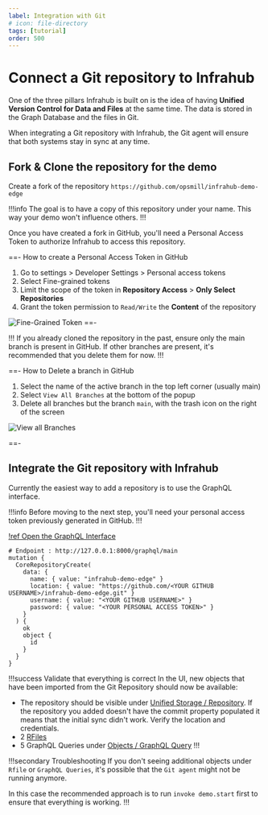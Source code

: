 ```yaml
---
label: Integration with Git
# icon: file-directory
tags: [tutorial]
order: 500
---
```


# Connect a Git repository to Infrahub

One of the three pillars Infrahub is built on is the idea of having **Unified Version Control for Data and Files** at the same time. The data is stored in the Graph Database and the files in Git.

When integrating a Git repository with Infrahub, the Git agent will ensure that both systems stay in sync at any time.

## Fork & Clone the repository for the demo

Create a fork of the repository `https://github.com/opsmill/infrahub-demo-edge`

!!!info
The goal is to have a copy of this repository under your name. This way your demo won't influence others.
!!!

Once you have created a fork in GitHub, you'll need a Personal Access Token to authorize Infrahub to access this repository.

==- How to create a Personal Access Token in GitHub

  1. Go to settings > Developer Settings > Personal access tokens
  2. Select Fine-grained tokens
  3. Limit the scope of the token in **Repository Access** > **Only Select Repositories**
  4. Grant the token permission to `Read/Write` the **Content** of the repository

  ![Fine-Grained Token](../../media/github_fined_grain_access_token_setup.png)
==-

!!!
If you already cloned the repository in the past, ensure only the main branch is present in GitHub.
If other branches are present, it's recommended that you delete them for now.
!!!

==- How to Delete a branch in GitHub

  1. Select the name of the active branch in the top left corner (usually main)
  2. Select `View All Branches` at the bottom of the popup
  3. Delete all branches but the branch `main`, with the trash icon on the right of the screen

  ![View all Branches](../../media/github_view_all_branches.png)

==-

## Integrate the Git repository with Infrahub

Currently the easiest way to add a repository is to use the GraphQL interface.

!!!info
Before moving to the next step, you'll need your personal access token previously generated in GitHub.
!!!

[!ref Open the GraphQL Interface](http://127.0.0.1:8000/graphql/main)

```graphqls
# Endpoint : http://127.0.0.1:8000/graphql/main
mutation {
  CoreRepositoryCreate(
    data: {
      name: { value: "infrahub-demo-edge" }
      location: { value: "https://github.com/<YOUR GITHUB USERNAME>/infrahub-demo-edge.git" }
      username: { value: "<YOUR GITHUB USERNAME>" }
      password: { value: "<YOUR PERSONAL ACCESS TOKEN>" }
    }
  ) {
    ok
    object {
      id
    }
  }
}
```

!!!success Validate that everything is correct
In the UI, new objects that have been imported from the Git Repository should now be available:

- The repository should be visible under [Unified Storage / Repository](http://localhost:8000/objects/CoreRepository/). If the repository you added doesn't have the commit property populated it means that the initial sync didn't work. Verify the location and credentials.
- 2 [RFiles](http://localhost:8000/objects/CoreRFile/)
- 5 GraphQL Queries under [Objects / GraphQL Query](http://localhost:8000/objects/GraphQLQuery/)
!!!

!!!secondary Troubleshooting
If you don't seeing additional objects under `Rfile` or `GraphQL Queries`, it's possible that the `Git agent` might not be running anymore.

In this case the recommended approach is to run `invoke demo.start` first to ensure that everything is working.
!!!
